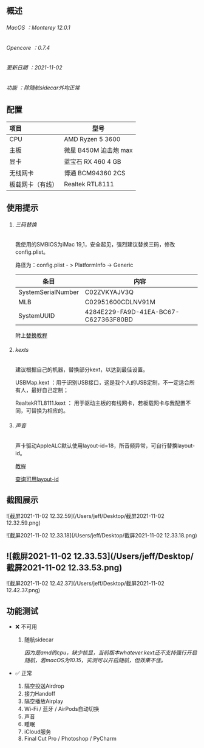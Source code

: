 ## 概述

###### MacOS ：Monterey 12.0.1

###### Opencore ：0.7.4

###### 更新日期 ：2021-11-02

###### 功能 ：除随航sidecar外均正常



## 配置

| 项目             | 型号                  |
| :--------------- | --------------------- |
| CPU              | AMD Ryzen 5 3600      |
| 主板             | 微星 B450M 迫击炮 max |
| 显卡             | 蓝宝石 RX 460 4 GB    |
| 无线网卡         | 博通 BCM94360 2CS     |
| 板载网卡（有线） | Realtek RTL8111       |



## 使用提示

1. ###### 三码替换

   我使用的SMBIOS为iMac 19,1，安全起见，强烈建议替换三码，修改config.plist。

   路径为：config.plist - > PlatformInfo -> Generic

   | 条目               | 内容                                 |
   | ------------------ | ------------------------------------ |
   | SystemSerialNumber | C02ZVKYAJV3Q                         |
   | MLB                | C02951600CDLNV91M                    |
   | SystemUUID         | 4284E229-FA9D-41EA-BC67-C627363F80BD |

   附上[替换教程](https://dortania.github.io/OpenCore-Post-Install/universal/iservices.html)

   

2. ###### kexts

   建议根据自己的机器，替换部分kext，以达到最佳设置。

   USBMap.kext ：用于识别USB接口，这是我个人的USB定制，不一定适合所有人，最好自己定制；

   RealtekRTL8111.kext ： 用于驱动主板的有线网卡，若板载网卡与我配置不同，可替换为相应的。

   

3. ###### 声音

   声卡驱动AppleALC默认使用layout-id=18，所音频异常，可自行替换layout-id。

   [教程](https://dortania.github.io/OpenCore-Post-Install/universal/audio.html)

   [查询可用layout-id](https://github.com/acidanthera/AppleALC/wiki/Supported-codecs)

## 截图展示

![截屏2021-11-02 12.32.59](/Users/jeff/Desktop/截屏2021-11-02 12.32.59.png)

![截屏2021-11-02 12.33.18](/Users/jeff/Desktop/截屏2021-11-02 12.33.18.png)

## ![截屏2021-11-02 12.33.53](/Users/jeff/Desktop/截屏2021-11-02 12.33.53.png)

![截屏2021-11-02 12.42.37](/Users/jeff/Desktop/截屏2021-11-02 12.42.37.png)

## 功能测试

- ❌ 不可用

  1. 随航sidecar

     *因为是amd的cpu，缺少核显，当前版本whatever.kext还不支持强行开启随航，若macOS为10.15，实测可以开启随航，但效果不佳。*

     

- ✅ 正常
  1. 隔空投送Airdrop
  2. 接力Handoff
  3. 隔空播放Airplay
  4. Wi-Fi / 蓝牙 / AirPods自动切换
  5. 声音
  6. 睡眠
  7. iCloud服务
  8. Final Cut Pro / Photoshop / PyCharm



